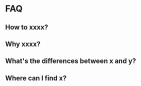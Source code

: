 
# FAQ
## How to xxxx?
## Why xxxx?
## What's the differences between x and y?
## Where can I find x?